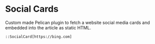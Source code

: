 # Social Cards

Custom made Pelican plugin to fetch a website social media cards and embedded
into the article as static HTML.

```
::SocialCard[https://bing.com]
```
